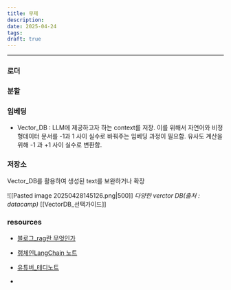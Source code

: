 ```yaml
---
title: 무제
description: 
date: 2025-04-24
tags: 
draft: true
---
```



---

### 로더
### 분할
 
### 임베딩
- Vector_DB : LLM에 제공하고자 하는 context를 저장. 
	이를 위해서 자연어와 비정형데이터 문서를 -1과 1 사이 실수로 바꿔주는 임베딩 과정이 필요함.
	유사도 계산을 위해 -1 과 +1 사이 실수로 변환함. 


### 저장소
 Vector_DB를 활용하여 생성된 text를 보완하거나 확장

![[Pasted image 20250428145126.png|500]]
*다양한 verctor DB(출처 : datacamp)*
[[VectorDB_선택가이드]]

### resources
- [블로그_rag란 무엇인가](https://brunch.co.kr/@acc9b16b9f0f430/73)
- [랭체인LangChain 노트](https://wikidocs.net/book/14314)

- [유튜버_테디노트](https://www.youtube.com/channel/UCt2wAAXgm87ACiQnDHQEW6Q)
- 